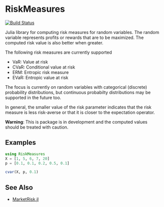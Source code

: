 RiskMeasures
============

[![Build Status](https://github.com/RiskAverseRL/RiskMeasures/workflows/ci.yml/badge.svg)](https://github.com/RiskAverseRL/RiskMeasures/actions)

Julia library for computing risk measures for random variables. The random variable represents profits or rewards that are to be maximized. The computed risk value is also better when greater.


The following risk measures are currently supported

- VaR: Value at risk
- CVaR: Conditional value at risk
- ERM: Entropic risk measure
- EVaR: Entropic value at risk

The focus is currently on random variables with categorical (discrete) probability distributions, but continuous probabilty distributions may be supported in the future too. 

In general, the smaller value of the risk parameter indicates that the risk measure is less risk-averse or that it is closer to the expectation operator. 

**Warning**: This is package is in development and the computed values should be treated with caution. 

## Examples

```Julia
using RiskMeasures
X = [1, 5, 6, 7, 20]
p = [0.1, 0.1, 0.2, 0.5, 0.1]

cvar(X, p, 0.1)
```

## See Also

- [MarketRisk.jl](https://github.com/mpkuperman/MarketRisk.jl)
